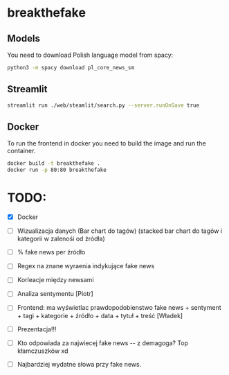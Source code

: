 # breakthefake


## Models
You need to download Polish language model from spacy: 
```bash
python3 -m spacy download pl_core_news_sm
```

## Streamlit 
```bash 
streamlit run ./web/steamlit/search.py --server.runOnSave true  
```

## Docker 
To run the frontend in docker you need to build the image and run the container. 
```bash
docker build -t breakthefake .
docker run -p 80:80 breakthefake
```


# TODO:

- [x] Docker 
- [ ] Wizualizacja danych (Bar chart do tagów) (stacked bar chart do tagów i kategorii w zalenośi od źródła)
- [ ] % fake news per źródło 
- [ ] Regex na znane wyraenia indykujące fake news 
- [ ] Korleacje między newsami 
- [ ] Analiza sentymentu [Piotr]
- [ ] Frontend: ma wyświetlac prawdopodobienstwo fake news + sentyment + tagi + kategorie + źródło + data + tytuł + treść [Władek]
- [ ] Prezentacja!!!

- [ ] Kto odpowiada za najwiecej fake news -- z demagoga? Top kłamczuszków xd
- [ ] Najbardziej wydatne słowa przy fake news.